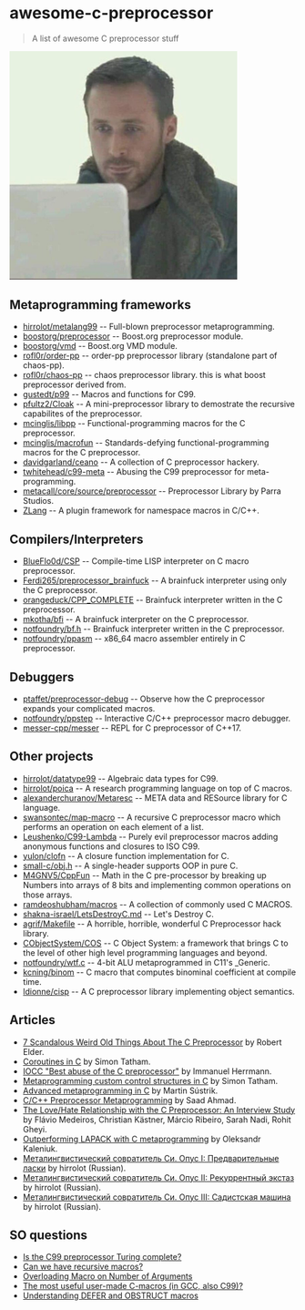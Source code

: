 # awesome-c-preprocessor

> A list of awesome C preprocessor stuff

<img src="meme.jpeg" width="400px">

## Metaprogramming frameworks

 - [hirrolot/metalang99](https://github.com/hirrolot/metalang99) -- Full-blown preprocessor metaprogramming.
 - [boostorg/preprocessor](https://github.com/boostorg/preprocessor) -- Boost.org preprocessor module.
 - [boostorg/vmd](https://github.com/boostorg/vmd) -- Boost.org VMD module.
 - [rofl0r/order-pp](https://github.com/rofl0r/order-pp) -- order-pp preprocessor library (standalone part of chaos-pp).
 - [rofl0r/chaos-pp](https://github.com/rofl0r/chaos-pp) -- chaos preprocessor library. this is what boost preprocessor derived from.
 - [gustedt/p99](https://gitlab.inria.fr/gustedt/p99/) -- Macros and functions for C99.
 - [pfultz2/Cloak](https://github.com/pfultz2/Cloak) -- A mini-preprocessor library to demostrate the recursive capabilites of the preprocessor.
 - [mcinglis/libpp](https://github.com/mcinglis/libpp) -- Functional-programming macros for the C preprocessor.
 - [mcinglis/macrofun](https://github.com/mcinglis/macrofun) -- Standards-defying functional-programming macros for the C preprocessor.
 - [davidgarland/ceano](https://github.com/davidgarland/ceano) -- A collection of C preprocessor hackery.
 - [twhitehead/c99-meta](https://github.com/twhitehead/c99-meta) -- Abusing the C99 preprocessor for meta-programming.
 - [metacall/core/source/preprocessor](https://github.com/metacall/core/tree/develop/source/preprocessor) -- Preprocessor Library by Parra Studios.
 - [ZLang](https://github.com/pfultz2/ZLang) -- A plugin framework for namespace macros in C/C++.

## Compilers/Interpreters

 - [BlueFlo0d/CSP](https://github.com/BlueFlo0d/CSP) --  Compile-time LISP interpreter on C macro preprocessor.
 - [Ferdi265/preprocessor_brainfuck](https://github.com/Ferdi265/preprocessor_brainfuck) -- A brainfuck interpreter using only the C preprocessor.
 - [orangeduck/CPP_COMPLETE](https://github.com/orangeduck/CPP_COMPLETE) -- Brainfuck interpreter written in the C preprocessor.
 - [mkotha/bfi](https://github.com/mkotha/bfi) -- A brainfuck interpreter on the C preprocessor.
 - [notfoundry/bf.h](https://gist.github.com/notfoundry/fad611951bbcec68d72be4fa093537a8#file-bf-h) -- Brainfuck interpreter written in the C preprocessor.
 - [notfoundry/ppasm](https://github.com/notfoundry/ppasm) -- x86_64 macro assembler entirely in C preprocessor.

## Debuggers

 - [ptaffet/preprocessor-debug](https://github.com/ptaffet/preprocessor-debug) -- Observe how the C preprocessor expands your complicated macros.
 - [notfoundry/ppstep](https://github.com/notfoundry/ppstep) -- Interactive C/C++ preprocessor macro debugger.
 - [messer-cpp/messer](https://github.com/messer-cpp/messer) -- REPL for C preprocessor of C++17.

## Other projects

 - [hirrolot/datatype99](https://github.com/hirrolot/datatype99) -- Algebraic data types for C99.
 - [hirrolot/poica](https://github.com/hirrolot/poica) -- A research programming language on top of C macros.
 - [alexanderchuranov/Metaresc](https://github.com/alexanderchuranov/Metaresc) -- META data and RESource library for C language.
 - [swansontec/map-macro](https://github.com/swansontec/map-macro) -- A recursive C preprocessor macro which performs an operation on each element of a list.
 - [Leushenko/C99-Lambda](https://github.com/Leushenko/C99-Lambda) -- Purely evil preprocessor macros adding anonymous functions and closures to ISO C99.
 - [yulon/clofn](https://github.com/yulon/clofn) -- A closure function implementation for C.
 - [small-c/obj.h](https://github.com/small-c/obj.h) -- A single-header supports OOP in pure C.
 - [M4GNV5/CppFun](https://github.com/M4GNV5/CppFun) -- Math in the C pre-processor by breaking up Numbers into arrays of 8 bits and implementing common operations on those arrays.
 - [ramdeoshubham/macros](https://github.com/ramdeoshubham/macros) -- A collection of commonly used C MACROS.
 - [shakna-israel/LetsDestroyC.md](https://gist.github.com/shakna-israel/4fd31ee469274aa49f8f9793c3e71163#file-letsdestroyc-md) -- Let's Destroy C.
 - [agrif/Makefile](https://gist.github.com/agrif/6127126) -- A horrible, horrible, wonderful C Preprocessor hack library.
 - [CObjectSystem/COS](https://github.com/CObjectSystem/COS) -- C Object System: a framework that brings C to the level of other high level programming languages and beyond.
 - [notfoundry/wtf.c](https://gist.github.com/notfoundry/aa927a9ef07a3a5990b08c5e78b0b492) -- 4-bit ALU metaprogrammed in C11's \_Generic.
 - [kcning/binom](https://github.com/kcning/binom) -- C macro that computes binominal coefficient at compile time.
 - [ldionne/cisp](https://github.com/ldionne/cisp) -- A C preprocessor library implementing object semantics.

## Articles

 - [7 Scandalous Weird Old Things About The C Preprocessor](https://blog.robertelder.org/7-weird-old-things-about-the-c-preprocessor/) by Robert Elder.
 - [Coroutines in C](https://www.chiark.greenend.org.uk/~sgtatham/coroutines.html) by Simon Tatham.
 - [IOCC "Best abuse of the C preprocessor"](http://www.ioccc.org/2001/herrmann1.hint) by Immanuel Herrmann.
 - [Metaprogramming custom control structures in C](https://www.chiark.greenend.org.uk/~sgtatham/mp/) by Simon Tatham.
 - [Advanced metaprogramming in C](https://250bpm.com/blog:56/) by Martin Sústrik.
 - [C/C++ Preprocessor Metaprogramming](http://saadahmad.ca/cc-preprocessor-metaprogramming-2/) by Saad Ahmad.
 - [The Love/Hate Relationship with the C Preprocessor: An Interview Study](https://www.cs.cmu.edu/~ckaestne/pdf/ecoop15.pdf) by Flávio Medeiros, Christian Kästner, Márcio Ribeiro, Sarah Nadi, Rohit Gheyi.
 - [Outperforming LAPACK with C metaprogramming](https://wordsandbuttons.online/outperforming_lapack_with_c_metaprogramming.html) by Oleksandr Kaleniuk.
 - [Металингвистический совратитель Си. Опус I: Предварительные ласки](https://habr.com/en/post/520850/) by hirrolot (Russian).
 - [Металингвистический совратитель Си. Опус II: Рекуррентный экстаз](https://habr.com/en/post/523606/) by hirrolot (Russian).
 - [Металингвистический совратитель Си. Опус III: Садистская машина](https://habr.com/en/post/523688/) by hirrolot (Russian).

## SO questions

 - [Is the C99 preprocessor Turing complete?](https://stackoverflow.com/questions/3136686/is-the-c99-preprocessor-turing-complete)
 - [Can we have recursive macros?](https://stackoverflow.com/questions/12447557/can-we-have-recursive-macros)
 - [Overloading Macro on Number of Arguments](https://stackoverflow.com/questions/11761703/overloading-macro-on-number-of-arguments)
 - [The most useful user-made C-macros (in GCC, also C99)?](https://stackoverflow.com/questions/1772119/the-most-useful-user-made-c-macros-in-gcc-also-c99)
 - [Understanding DEFER and OBSTRUCT macros](https://stackoverflow.com/questions/29962560/understanding-defer-and-obstruct-macros)
